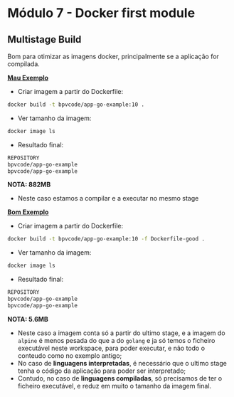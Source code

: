 # Módulo 7 - Docker first module

## Multistage Build

Bom para otimizar as imagens docker, principalmente se a aplicação for compilada.

**[Mau Exemplo](app-go-example)**

* Criar imagem a partir do Dockerfile:

```bash
docker build -t bpvcode/app-go-example:10 .
```

* Ver tamanho da imagem:

```bash
docker image ls
```

* Resultado final:

```bash
REPOSITORY                                                                    TAG                                                                IMAGE ID       CREATED          SIZE
bpvcode/app-go-example                                                        latest                                                             e26271529947   5 minutes ago    882MB
bpvcode/app-go-example                                                        v1                                                                 e26271529947   5 minutes ago    882MB
```

**NOTA: 882MB**

* Neste caso estamos a compilar e a executar no mesmo stage


**[Bom Exemplo](a)**

* Criar imagem a partir do Dockerfile:

```bash
docker build -t bpvcode/app-go-example:10 -f Dockerfile-good .
```

* Ver tamanho da imagem:

```bash
docker image ls
```

* Resultado final:

```bash
REPOSITORY                                                                    TAG                                                                IMAGE ID       CREATED          SIZE
bpvcode/app-go-example                                                        latest                                                             3530524e1acf   12 minutes ago       5.6MB
bpvcode/app-go-example                                                        v10                                                                3530524e1acf   12 minutes ago       5.6MB
```

**NOTA: 5.6MB**  

* Neste caso a imagem conta só a partir do ultimo stage, e a imagem do `alpine` é menos pesada do que a do `golang` e ja só temos o ficheiro executável neste workspace, para poder executar, e não todo o conteudo como no exemplo antigo;
* No caso de **linguagens interpretadas**, é necessário que o ultimo stage tenha o código da aplicação para poder ser interpretado;
* Contudo, no caso de **linguagens compiladas**, só precisamos de ter o ficheiro executável, e reduz em muito o tamanho da imagem final.
